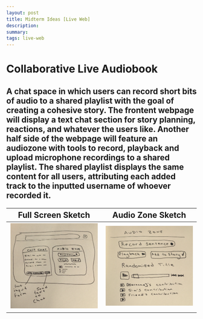 ```yaml
---
layout: post
title: Midterm Ideas [Live Web]
description: 
summary: 
tags: live-web 
---
```

<h1> Collaborative Live Audiobook <h2>
  A chat space in which users can record short bits of audio to a shared playlist with the goal of creating a cohesive story. The frontent webpage will
  display a text chat section for story planning, reactions, and whatever the users like. Another half side of the webpage will feature an audiozone
  with tools to record, playback and upload microphone recordings to a shared playlist. The shared playlist displays the same content for all users,
  attributing each added track to the inputted username of whoever recorded it. 
  
  Full Screen Sketch            |  Audio Zone Sketch
:-------------------------:|:-------------------------:
![](https://raw.githubusercontent.com/ratemypraxis/itp/master/media/liveWebMidtermSketch2.jpg)  |  ![](https://raw.githubusercontent.com/ratemypraxis/itp/master/media/liveWebMidtermSketch1.jpg)
